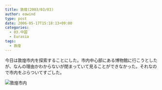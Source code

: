```yaml
---
title: 敦煌(2003/03/03)
author: eawind
type: post
date: 2006-05-17T15:18:13+09:00
categories:
  - 03.中国
  - Eurasia
tags:
  - 敦煌
---
```

今日は敦煌市内を探索することにした。市内中心部にある博物館に行こうとしたが、なんの理由かわからないが閉まっていて見ることができなかった。それなので市内をぶらついてすごした。

![敦煌市内](/img/wp/2006/05/200303031312421.jpg)

